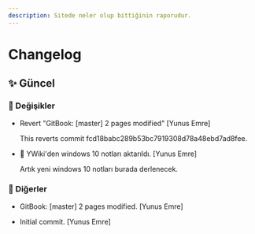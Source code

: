 ```yaml
---
description: Sitede neler olup bittiğinin raporudur.
---
```

# Changelog


## ✨ Güncel

### 🌌 Değişikler

* Revert "GitBook: [master] 2 pages modified" [Yunus Emre]

  This reverts commit fcd18babc289b53bc7919308d78a48ebd7ad8fee.

* 🚅 YWiki'den windows 10 notları aktarıldı. [Yunus Emre]

  Artık yeni windows 10 notları burada derlenecek.

### 📡 Diğerler

* GitBook: [master] 2 pages modified. [Yunus Emre]

* Initial commit. [Yunus Emre]


